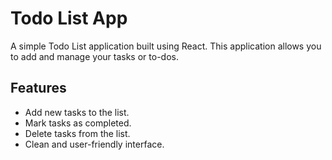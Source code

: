 # Todo List App

A simple Todo List application built using React. This application allows you to add and manage your tasks or to-dos.

## Features

- Add new tasks to the list.
- Mark tasks as completed.
- Delete tasks from the list.
- Clean and user-friendly interface.
